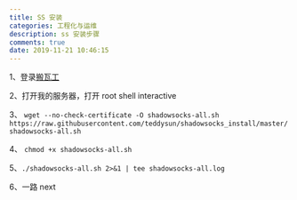 ```yaml
---
title: SS 安装
categories: 工程化与运维
description: ss 安装步骤
comments: true
date: 2019-11-21 10:46:15
---
```


1、登录[搬瓦工](https://bwh88.net/)

2、打开我的服务器，打开 root shell interactive

3、 `wget --no-check-certificate -O shadowsocks-all.sh https://raw.githubusercontent.com/teddysun/shadowsocks_install/master/shadowsocks-all.sh`

4、 `chmod +x shadowsocks-all.sh`

5、`./shadowsocks-all.sh 2>&1 | tee shadowsocks-all.log`

6、一路 next

